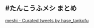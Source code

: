 ## #たんこうふメシ まとめ

<a class="twitter-timeline" data-chrome="nofooter noheader transparent" data-width="800" data-partner="tweetdeck" data-theme="light" data-link-color="#2B7BB9" href="https://twitter.com/hase_tankofu/timelines/1046335557381443585?ref_src=twsrc%5Etfw">meshi - Curated tweets by hase_tankofu</a> <script async src="https://platform.twitter.com/widgets.js" charset="utf-8"></script>
